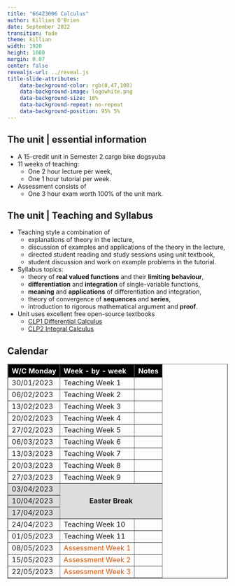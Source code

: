 ```yaml
---
title: "6G4Z3006 Calculus"
author: Killian O'Brien
date: September 2022
transition: fade
theme: killian
width: 1920
height: 1080
margin: 0.07
center: false
revealjs-url: ../reveal.js
title-slide-attributes:
    data-background-color: rgb(0,47,108)	
    data-background-image: logowhite.png
    data-background-size: 18%
    data-background-repeat: no-repeat
    data-background-position: 95% 5%	
---
```


## The unit | essential information

* A 15-credit unit in Semester 2.cargo bike dogsyuba
* 11 weeks of teaching:
    - One 2 hour lecture per week,
    - One 1 hour tutorial per week.
* Assessment consists of
    - One 3 hour exam worth 100% of the unit mark.

## The unit | Teaching and Syllabus

* Teaching style a combination of
    - explanations of theory in the lecture,
    - discussion of examples and applications of the theory in the lecture,
    - directed student reading and study sessions using unit textbook,
    - student discussion and work on example problems in the tutorial.
* Syllabus topics:
    - theory of **real valued functions** and their **limiting behaviour**,
    - **differentiation** and **integration** of single-variable functions,
    - **meaning** and **applications** of differentiation and integration,
    - theory of convergence of **sequences** and **series**,
    - introduction to rigorous mathematical argument and **proof**. 
* Unit uses excellent free open-source textbooks
	- [CLP1 Differential Calculus](https://killianobrien.github.io/CLP1/pretext/site/)
	- [CLP2 Integral Calculus](https://killianobrien.github.io/CLP2/pretext/site/)

## Calendar

<table border="1" cellpadding="3" cellspacing="0" width="100%">
	<tbody>
		<tr>
			<th align="left" style="background-color: rgb(0, 0, 0);"><span style="color:#ffffff;">W/C Monday</span></th>
			<th align="left" style="background-color: rgb(0, 0, 0);"><span style="color:#ffffff;">Week - by - week</span></th>
			<th align="left" style="background-color: rgb(0, 0, 0);"><span style="color:#ffffff;">Notes</span></th>
		</tr>
		<tr>
			<td>30/01/2023</td>
			<td>Teaching Week 1</td>
			<td>&nbsp;</td>
		</tr>
		<tr>
			<td>06/02/2023</td>
			<td>Teaching Week 2</td>
			<td>&nbsp;</td>
		</tr>
		<tr>
			<td>13/02/2023</td>
			<td>Teaching Week 3</td>
			<td></td>
		</tr>
		<tr>
			<td>20/02/2023</td>
			<td>Teaching Week 4</td>
			<td>&nbsp;</td>
		</tr>
		<tr>
			<td>27/02/2023</td>
			<td>Teaching Week 5</td>
			<td>&nbsp;</td>
		</tr>
		<tr>
			<td>06/03/2023</td>
			<td>Teaching Week 6</td>
			<td>&nbsp;</td>
		</tr>
		<tr>
			<td>13/03/2023</td>
			<td>Teaching Week 7</td>
			<td>&nbsp;</td>
		</tr>
		<tr>
			<td>20/03/2023</td>
			<td>Teaching Week 8</td>
			<td>&nbsp;</td>
		</tr>
		<tr>
			<td>27/03/2023</td>
			<td>Teaching Week 9</td>
			<td>&nbsp;</td>
		</tr>
		<tr>
			<td style="background-color: rgb(221, 221, 221);">03/04/2023</td>
			<td colspan="3" rowspan="3" style="background-color: rgb(221, 221, 221); text-align: center;"><strong>Easter Break</strong></td>
		</tr>
		<tr>
			<td style="background-color: rgb(221, 221, 221);">10/04/2023</td>
		</tr>
		<tr>
			<td style="background-color: rgb(221, 221, 221);">17/04/2023</td>
		</tr>
		<tr>
			<td>24/04/2023</td>
			<td>Teaching Week 10</td>
			<td>&nbsp;</td>
		</tr>
		<tr>
			<td>01/05/2023</td>
			<td>Teaching Week 11</td>
			<td>&nbsp;</td>
		</tr>
		<tr>
			<td>08/05/2023</td>
			<td><span style="color:#d35400;">Assessment Week 1</span></td>
			<td></td>
		</tr>
		<tr>
			<td>15/05/2023</td>
			<td><span style="color:#d35400;">Assessment Week 2</span></td>
			<td>&nbsp;</td>
		</tr>
		<tr>
			<td>22/05/2023</td>
			<td><span style="color:#d35400;">Assessment Week 3</span></td>
			<td></td>
		</tr>
	</tbody>
</table>


